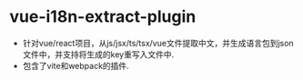 # vue-i18n-extract-plugin

- 针对vue/react项目，从js/jsx/ts/tsx/vue文件提取中文，并生成语言包到json文件中，并支持将生成的key重写入文件中.
- 包含了vite和webpack的插件.